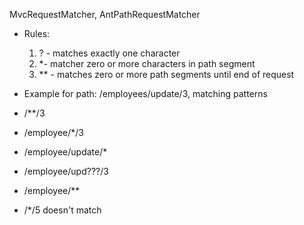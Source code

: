 MvcRequestMatcher, AntPathRequestMatcher

* Rules:
  1. ? - matches exactly one character
  2. *- matcher zero or more characters in path segment
  3. ** - matches zero or more path segments until end of request

*  Example for path: /employees/update/3, matching patterns
  * /**/3
  * /employee/*/3
  * /employee/update/*
  * /employee/upd???/3
  * /employee/**

* /*/5 doesn't match
  
  